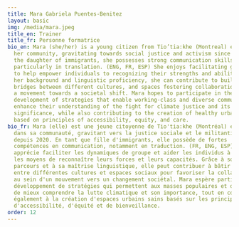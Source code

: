 ```yaml
---
title: Mara Gabriela Puentes-Benitez
layout: basic
img: /media/mara.jpeg
title_en: Trainer
title_fr: Personne formatrice
bio_en: Mara (she/her) is a young citizen from Tio’tia:khe (Montreal) engaged in
  her community, gravitating towards social justice and activism since 2020. As
  the daughter of immigrants, she possesses strong communication skills,
  particularly in translation. (ENG, FR, ESP) She enjoys facilitating groups and
  to help empower individuals to recognizing their strengths and abilities. With
  her background and linguistic proficiency, she can contribute to building
  bridges between different cultures, and spaces fostering collaboration within
  a movement towards a societal shift. Mara hopes to participate in the
  development of strategies that enable working-class and diverse communities to
  enhance their understanding of the fight for climate justice and its
  significance, while also contributing to the creation of healthy urban spaces
  based on principles of accessibility, equity, and care.
bio_fr: Mara (elle) est une jeune citoyenne de Tio'tia:khe (Montréal) engagée
  dans sa communauté, gravitant vers la justice sociale et le militantisme
  depuis 2020. En tant que fille d'immigrants, elle possède de fortes
  compétences en communication, notamment en traduction. (FR, ENG, ESP). Elle
  apprécie faciliter les dynamiques de groupe et aider les individus à acquérir
  les moyens de reconnaître leurs forces et leurs capacités. Grâce à son
  parcours et à sa maîtrise linguistique, elle peut contribuer à bâtir des ponts
  entre différentes cultures et espaces sociaux pour favoriser la collaboration
  au sein d'un mouvement vers un changement sociétal. Mara espère participer au
  développement de stratégies qui permettent aux masses populaires et diverses
  de mieux comprendre la lutte climatique et son importance, tout en contribuant
  également à la création d'espaces urbains sains basés sur les principes
  d'accessibilité, d'équité et de bienveillance.
order: 12
---
```

